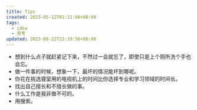 ```yaml
---
title: Tips
created: 2023-05-12T01:11:06+08:00
tags:
  - idea
  - 思考
updated: 2023-08-22T23:19:56+08:00
---
```


- 想到什么点子就赶紧记下来，不然过一会就忘了，即使只是上个厕所洗个手也会忘。
- 做一件事的时候，想象一下，最坏的情况能坏到哪呢。
- 你花在挑选寝室用的电视机上的时间比你选择专业和学习领域的时间长。
- 找出自己擅长和不擅长做的事。
- 什么工作是我非做不可的。
- 用搜索。
